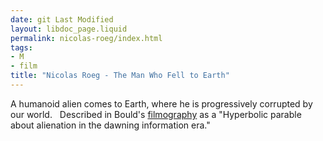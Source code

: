 ```yaml
---
date: git Last Modified
layout: libdoc_page.liquid
permalink: nicolas-roeg/index.html
tags:
- M
- film
title: "Nicolas Roeg - The Man Who Fell to Earth"
---
```


A humanoid alien comes to Earth, where he is progressively  corrupted by our world.
 
Described in Bould's <a href="biblio.htm#Red Planets"> filmography</a> as a "Hyperbolic parable about alienation in the dawning  information era."